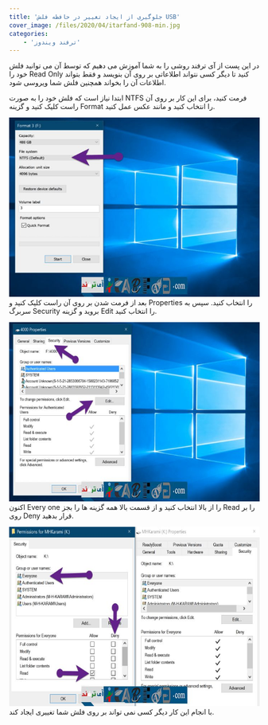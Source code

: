 ```yaml
---
title: 'جلوگیری از ایجاد تغییر در حافظه فلش USB'
cover_image: /files/2020/04/itarfand-908-min.jpg
categories:
    - 'ترفند ویندوز'
---
```


در این پست از آی ترفند روشی را به شما آموزش می دهیم که توسط آن می توانید فلش خود را Read Only کنید تا دیگر کسی نتواند اطلاعاتی بر روی آن بنویسد و فقط بتواند اطلاعات آن را بخواند همچنین فلش شما ویروسی شود.

ابتدا نیاز است که فلش خود را به صورت NTFS فرمت کنید، برای این کار بر روی آن راست کلیک کنید و گزینه Format را انتخاب کنید و مانند عکس عمل کنید.

![mhkarami97](/files/2020/04/itarfand-905-min-1.jpg)  
بعد از فرمت شدن بر روی آن راست کلیک کنید و Properties را انتخاب کنید. سپس به سربرگ Security بروید و گزینه Edit را انتخاب کنید.

![mhkarami97](/files/2020/04/itarfand-906-min.jpg)  
اکنون Every one را از بالا انتخاب کنید و از قسمت بالا همه گزینه ها را بجز Read را بر روی Deny قرار بدهید.

![mhkarami97](/files/2020/04/itarfand-907-min-1.jpg)  
با انجام این کار دیگر کسی نمی تواند بر روی فلش شما تغییری ایجاد کند.